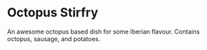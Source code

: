 # Octopus Stirfry

An awesome octopus based dish for some Iberian flavour. Contains octopus, sausage, and potatoes.
